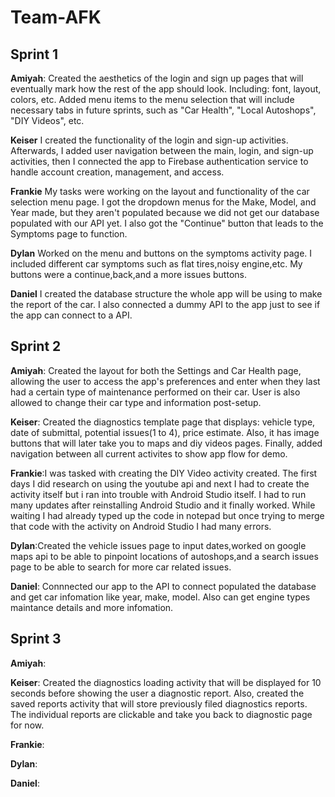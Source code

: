# Team-AFK

## Sprint 1

**Amiyah**: Created the aesthetics of the login and sign up pages that will eventually mark how the rest of the app should look. Including: font, layout, colors, etc. Added menu items to the menu selection that will include necessary tabs in future sprints, such as "Car Health", "Local Autoshops", "DIY Videos", etc. 

**Keiser** I created the functionality of the login and sign-up activities. Afterwards, I added user navigation between the main, login, and sign-up activities, then I connected the app to Firebase authentication service to handle account creation, management, and access. 

**Frankie**  My tasks were working on the layout and functionality of the car selection menu page. I got the dropdown menus for the Make, Model, and Year made, but they aren't populated because we did not get our database populated with our API yet. I also got the "Continue" button that leads to the Symptoms page to function.

**Dylan** Worked on the menu and buttons on the symptoms activity page. I included different car symptoms such as flat tires,noisy engine,etc. My buttons were a continue,back,and a more issues buttons.

**Daniel** I created the database structure the whole app will be using to make the report of the car. I also connected a dummy API to the app just to see if the app can connect to a API.

## Sprint 2

**Amiyah**: Created the layout for both the Settings and Car Health page, allowing the user to access the app's preferences and enter when they last had a certain type of maintenance performed on their car. User is also allowed to change their car type and information post-setup. 


**Keiser**: Created the diagnostics template page that displays: vehicle type, date of submittal, potential issues(1 to 4), price estimate. Also, it has image buttons that will later take you to maps and diy videos pages. Finally, added navigation between all current activites to show app flow for demo.


**Frankie**:I was tasked with creating the DIY Video activity created. The first days I did research on using the youtube api and next I had to create the activity itself but i ran into trouble with Android Studio itself. I had to run many updates after reinstalling Android Studio and it finally worked. While waiting I had already typed up the code in notepad but once trying to merge that code with the activity on Android Studio I had many errors.


**Dylan**:Created the vehicle issues page to input dates,worked on google maps api to be able to pinpoint locations of autoshops,and a search issues page to be able to search for more car related issues.

**Daniel**: Connnected our app to the API to connect populated the database and get car infomation like year, make, model. Also can get engine types maintance details and more infomation.


## Sprint 3

**Amiyah**:


**Keiser**: Created the diagnostics loading activity that will be displayed for 10 seconds before showing the user a diagnostic report. Also, created  the saved reports activity that will store previously filed diagnostics reports. The individual reports are clickable and take you back to diagnostic page for now. 


**Frankie**:


**Dylan**:


**Daniel**:
